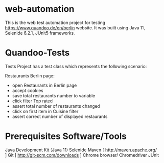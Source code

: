 # web-automation
This is the web test automation project for testing https://www.quandoo.de/en/berlin website. It was built using Java 11, Selenide 6.2.1, JUnit5 frameworks.

# Quandoo-Tests
Tests
Project has a test class which represents the following scenario:

Restaurants Berlin page:

- open Restaurants in Berlin page
- accept cookies
- save total restaurants number to variable
- click filter Top rated
- assert total number of restaurants changed
- click on first item in Cuisine filter
- assert correct number of displayed restaurants

# Prerequisites Software/Tools
Java Development Kit (Java 11)
Selenide
Maven [ http://maven.apache.org/ ]
Git [ http://git-scm.com/downloads ]
Chrome browser/ Chromedriver
JUnit
